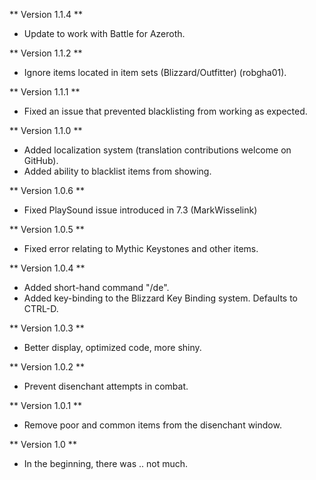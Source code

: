 ** Version 1.1.4 **
* Update to work with Battle for Azeroth.

** Version 1.1.2 **
* Ignore items located in item sets (Blizzard/Outfitter) (robgha01).

** Version 1.1.1 **
* Fixed an issue that prevented blacklisting from working as expected.

** Version 1.1.0 **
* Added localization system (translation contributions welcome on GitHub).
* Added ability to blacklist items from showing.

** Version 1.0.6 **
* Fixed PlaySound issue introduced in 7.3 (MarkWisselink)

** Version 1.0.5 **
* Fixed error relating to Mythic Keystones and other items.

** Version 1.0.4 **
* Added short-hand command "/de".
* Added key-binding to the Blizzard Key Binding system. Defaults to CTRL-D.

** Version 1.0.3 **
* Better display, optimized code, more shiny.

** Version 1.0.2 **
* Prevent disenchant attempts in combat.

** Version 1.0.1 **
* Remove poor and common items from the disenchant window.

** Version 1.0 **
* In the beginning, there was .. not much.